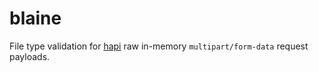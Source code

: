 # blaine
File type validation for [hapi](https://github.com/hapijs/hapi) raw in-memory `multipart/form-data` request payloads.
